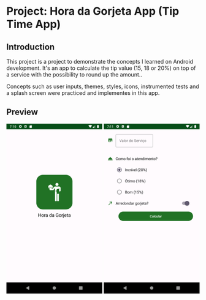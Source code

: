 Project: Hora da Gorjeta App (Tip Time App)
==================================


Introduction
------------

This project is a project to demonstrate the concepts I learned on Android development.
It's an app to calculate the tip value (15, 18 or 20%) on top of a service with the possibility to round up the amount..

Concepts such as user inputs, themes, styles, icons, instrumented tests and a splash screen were practiced and implementes in this app.

Preview
--------------

<p align="center">
<img src="https://raw.githubusercontent.com/ShyBlueMoon/Hora_Da_Gorjeta/master/app/src/main/res/drawable/splash_screen.png" alt="Splash Screen's image of the Tip Time app." width="250"/>
<img src="https://raw.githubusercontent.com/ShyBlueMoon/Hora_Da_Gorjeta/master/app/src/main/res/drawable/app_running.png" alt="Image of the Tip Time app running." width="250"/>

</p>

